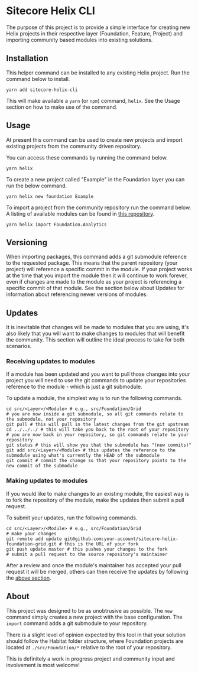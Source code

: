 # Sitecore Helix CLI

The purpose of this project is to provide a simple interface for creating new Helix projects in their respective layer (Foundation, Feature, Project) and importing community based modules into existing solutions.

## Installation

This helper command can be installed to any existing Helix project.  Run the command below to install.

    yarn add sitecore-helix-cli

This will make available a `yarn` (or `npm`) command, `helix`.  See the Usage section on how to make use of the command.

## Usage

At present this command can be used to create new projects and import existing projects from the community driven repository.

You can access these commands by running the command below.

    yarn helix

To create a new project called "Example" in the Foundation layer you can run the below command.

    yarn helix new foundation Example

To import a project from the community repository run the command below.  A listing of available modules can be found in [this repository](https://github.com/deepend-melbourne/sitecore-helix-module-registry).

    yarn helix import Foundation.Analytics

## Versioning

When importing packages, this command adds a git submodule reference to the requested package.  This means that the parent repository (your project) will reference a specific commit in the module.  If your project works at the time that you import the module then it will continue to work forever, even if changes are made to the module as your project is referencing a specific commit of that module.  See the section below about Updates for information about referencing newer versions of modules.

## Updates

It is inevitable that changes will be made to modules that you are using, it's also likely that you will want to make changes to modules that will benefit the community.  This section will outline the ideal process to take for both scenarios.

### Receiving updates to modules

If a module has been updated and you want to pull those changes into your project you will need to use the git commands to update your repositories reference to the module - which is just a git submodule.

To update a module, the simplest way is to run the following commands.

    cd src/<Layer>/<Module> # e.g., src/Foundation/Grid
    # you are now inside a git submodule, so all git commands relate to the submodule, not your repository
    git pull # this will pull in the latest changes from the git upstream
    cd ../../../ # this will take you back to the root of your repository
    # you are now back in your repository, so git commands relate to your repository
    git status # this will show you that the submodule has "(new commits)"
    git add src/<Layer>/<Module> # this updates the reference to the submodule using what's currently the HEAD of the submodule
    git commit # commit the change so that your repository points to the new commit of the submodule

### Making updates to modules

If you would like to make changes to an existing module, the easiest way is to fork the repository of the module, make the updates then submit a pull request.

To submit your updates, run the following commands.

    cd src/<Layer>/<Module> # e.g., src/Foundation/Grid
    # make your changes
    git remote add update git@github.com:your-account/sitecore-helix-foundation-grid.git # this is the URL of your fork
    git push update master # this pushes your changes to the fork
    # submit a pull request to the source repository's maintainer

After a review and once the module's maintainer has accepted your pull request it will be merged, others can then receive the updates by following the [above section](#Receiving-updates-to-modules).

## About

This project was designed to be as unobtrusive as possible.  The `new` command simply creates a new project with the base configuration.  The `import` command adds a git submodule to your repository.

There is a slight level of opinion expected by this tool in that your solution should follow the Habitat folder structure, where Foundation projects are located at `./src/Foundation/*` relative to the root of your repository.

This is definitely a work in progress project and community input and involvement is most welcome!
